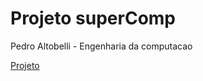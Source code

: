 # Projeto superComp

Pedro Altobelli - Engenharia da computacao

[Projeto](https://github.com/pedroaltobelli23/ProjetoSuperComp/blob/main/projeto.ipynb)